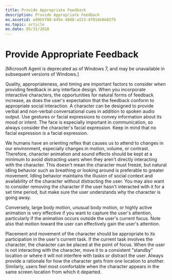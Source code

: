 ```yaml
---
title: Provide Appropriate Feedback
description: Provide Appropriate Feedback
ms.assetid: e89b5f08-645e-4048-a153-4f01de8e82f0
ms.topic: article
ms.date: 05/31/2018
---
```


# Provide Appropriate Feedback

\[Microsoft Agent is deprecated as of Windows 7, and may be unavailable in subsequent versions of Windows.\]

Quality, appropriateness, and timing are important factors to consider when providing feedback in any interface design. When you incorporate interactive characters, the opportunities for natural forms of feedback increase, as does the user's expectation that the feedback conform to appropriate social interaction. A character can be designed to provide verbal and non-verbal conversational cues in addition to spoken audio output. Use gestures or facial expressions to convey information about its mood or intent. The face is especially important in communication, so always consider the character's facial expression. Keep in mind that no facial expression *is* a facial expression.

We humans have an orienting reflex that causes us to attend to changes in our environment, especially changes in motion, volume, or contrast. Therefore, character animation and sound effects should be kept at a minimum to avoid distracting users when they aren't directly interacting with the character. This doesn't mean the character must freeze, but natural idling behavior such as breathing or looking around is preferable to greater movement. Idling behavior maintains the illusion of social context and availability of the character without distracting the user. You may also want to consider removing the character if the user hasn't interacted with it for a set time period, but make sure the user understands why the character is going away.

Conversely, large body motion, unusual body motion, or highly active animation is very effective if you want to capture the user's attention, particularly if the animation occurs outside the user's current focus. Note also that motion toward the user can effectively gain the user's attention.

Placement and movement of the character should be appropriate to its participation in the user's current task. If the current task involves the character, the character can be placed at the point of focus. When the user is not interacting with the character, move it to a consistent "standby" location or where it will not interfere with tasks or distract the user. Always provide a rationale for how the character gets from one location to another. Similarly, users feel most comfortable when the character appears in the same screen location from which it departed.

 

 




